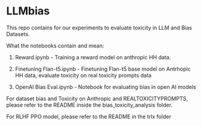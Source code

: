 # LLMbias

This repo contains for our experiments to evaluate toxicity in LLM and Bias Datasets.

What the notebooks contain and mean:

1. Reward.ipynb - Training a reward model on anthropic HH data. 

2. Finetuning Flan-t5.ipynb - Finetuning Flan-t5 base model on Antrhopic HH data, evaluate toxicity on real toxicity prompts data

3. OpenAI Bias Eval.ipynb - Notebook for evaluating bias in open AI models

For dataset bias and Toxicity on Anthropic and REALTOXICITYPROMPTS, please refer to the README inside the bias_toxicity_analysis folder. 

For RLHF PPO model, please refer to the README in the trlx folder
